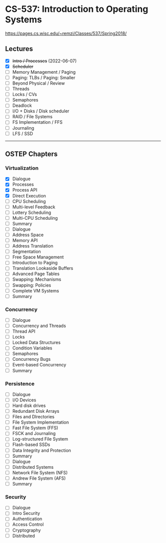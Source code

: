 # CS-537: Introduction to Operating Systems
https://pages.cs.wisc.edu/~remzi/Classes/537/Spring2018/

## Lectures
- [x]  ~~Intro / Processes~~ (2022-06-07)
- [x] ~~Scheduler~~
- [ ] Memory Management / Paging
- [ ] Paging: TLBs / Paging: Smaller
- [ ] Beyond Physical / Review
- [ ] Threads
- [ ] Locks / CVs
- [ ] Semaphores
- [ ] Deadlock
- [ ] I/O + Disks / Disk scheduler
- [ ] RAID / File Systems
- [ ] FS Implementation / FFS
- [ ] Journaling
- [ ] LFS / SSD

--- 

## OSTEP Chapters

### Virtualization
- [x] Dialogue
- [x] Processes
- [x] Process API
- [x] Direct Execution
- [ ] CPU Scheduling
- [ ] Multi-level Feedback
- [ ] Lottery Scheduling
- [ ] Multi-CPU Scheduling
- [ ] Summary
- [ ] Dialogue
- [ ] Address Space
- [ ] Memory API
- [ ] Address Translation
- [ ] Segmentation
- [ ] Free Space Management
- [ ] Introduction to Paging
- [ ] Translation Lookaside Buffers
- [ ] Advanced Page Tables
- [ ] Swapping: Mechanisms
- [ ] Swapping: Policies
- [ ] Complete VM Systems
- [ ] Summary

### Concurrency
- [ ] Dialogue
- [ ] Concurrency and Threads
- [ ] Thread API
- [ ] Locks
- [ ] Locked Data Structures
- [ ] Condition Variables
- [ ] Semaphores
- [ ] Concurrency Bugs
- [ ] Event-based Concurrency
- [ ] Summary

### Persistence
- [ ] Dialogue
- [ ] I/O Devices
- [ ] Hard disk drives
- [ ] Redundant Disk Arrays
- [ ] Files and DIrectories
- [ ] File System Implementation
- [ ] Fast File System (FFS)
- [ ] FSCK and Journaling
- [ ] Log-structured File System
- [ ] Flash-based SSDs
- [ ] Data Integrity and Protection
- [ ] Summary
- [ ] Dialogue
- [ ] Distributed Systems
- [ ] Network File System (NFS)
- [ ] Andrew File System (AFS)
- [ ] Summary

### Security
- [ ] Dialogue
- [ ] Intro Security
- [ ] Authentication
- [ ] Access Control
- [ ] Cryptography
- [ ] Distributed